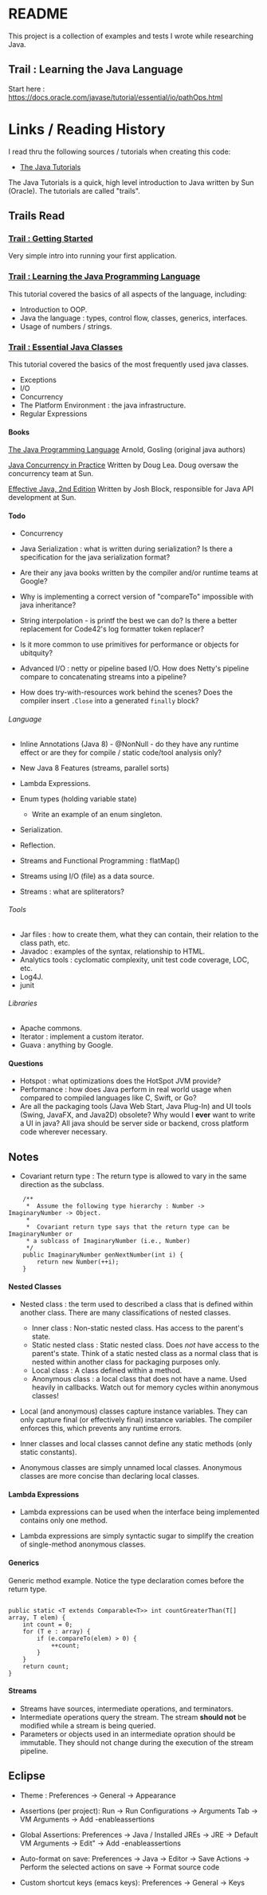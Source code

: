 # README #

This project is a collection of examples and tests I wrote while researching
Java.

## Trail : Learning the Java Language ##

Start here :
https://docs.oracle.com/javase/tutorial/essential/io/pathOps.html

# Links / Reading History #

I read thru the following sources / tutorials when creating this code:

* [The Java Tutorials](https://docs.oracle.com/javase/tutorial/index.html)

The Java Tutorials is a quick, high level introduction to Java written by Sun (Oracle). The tutorials are called "trails".

## Trails Read ##

### [Trail : Getting Started](https://docs.oracle.com/javase/tutorial/getStarted/index.html) ###

Very simple intro into running your first application.

### [Trail : Learning the Java Programming Language](https://docs.oracle.com/javase/tutorial/java/TOC.html) ###

This tutorial covered the basics of all aspects of the language, including:
  * Introduction to OOP.
  * Java the language : types, control flow, classes, generics, interfaces.
  * Usage of numbers / strings.

### [Trail : Essential Java Classes](https://docs.oracle.com/javase/tutorial/essential/index.html) ###

This tutorial covered the basics of the most frequently used java classes.
  * Exceptions
  * I/O
  * Concurrency
  * The Platform Environment : the java infrastructure.
  * Regular Expressions

#### Books ####

[The Java Programming Language](http://www.amazon.com/The-Java-Programming-Language-Edition/dp/0321349806)
Arnold, Gosling (original java authors)

[Java Concurrency in Practice](http://www.amazon.com/Java-Concurrency-Practice-Brian-Goetz/dp/0321349601)
Written by Doug Lea. Doug oversaw the concurrency team at Sun.

[Effective Java, 2nd Edition](http://www.amazon.com/Effective-Java-Edition-Joshua-Bloch/dp/0321356683)
Written by Josh Block, responsible for Java API development at Sun.


#### Todo ####

* Concurrency

* Java Serialization : what is written during serialization? Is there a
  specification for the java serialization format?

* Are their any java books written by the compiler and/or runtime teams at Google?
* Why is implementing a correct version of "compareTo" impossible with java inheritance?
* String interpolation - is printf the best we can do? Is there a better
  replacement for Code42's log formatter token replacer?

* Is it more common to use primitives for performance or objects for ubitquity?
* Advanced I/O : netty or pipeline based I/O. How does Netty's pipeline compare to concatenating streams into a pipeline?
* How does try-with-resources work behind the scenes? Does the compiler insert `.Close` into a generated `finally` block?


###### Language ######

* Inline Annotations (Java 8) - @NonNull - do they have any runtime effect or are they for compile / static code/tool analysis only?
* New Java 8 Features (streams, parallel sorts)

* Lambda Expressions.

* Enum types (holding variable state)
	* Write an example of an enum singleton.

* Serialization.
* Reflection.

* Streams and Functional Programming : flatMap()
* Streams using I/O (file) as a data source.
* Streams : what are spliterators?


###### Tools ######

* Jar files : how to create them, what they can contain, their relation to the class path, etc.
* Javadoc : examples of the syntax, relationship to HTML.
* Analytics tools : cyclomatic complexity, unit test code coverage, LOC, etc.
* Log4J.
* junit


###### Libraries ######

* Apache commons.
* Iterator : implement a custom iterator.
* Guava : anything by Google.

#### Questions ####
* Hotspot : what optimizations does the HotSpot JVM provide?
* Performance : how does Java perform in real world usage when compared to compiled languages like C, Swift, or Go?
* Are all the packaging tools (Java Web Start, Java Plug-In) and UI tools (Swing, JavaFX, and Java2D) obsolete?
  Why would I **ever** want to write a UI in java? All java should be server side or backend, cross platform code
  wherever necessary.

## Notes ##

* Covariant return type : The return type is allowed to vary in the same direction as the subclass.

```
    /**
     *  Assume the following type hierarchy : Number -> ImaginaryNumber -> Object.
     *
     *  Covariant return type says that the return type can be ImaginaryNumber or
     * a sublcass of ImaginaryNumber (i.e., Number)
     */
    public ImaginaryNumber genNextNumber(int i) {
        return new Number(++i);
    }
```

#### Nested Classes ####
* Nested class : the term used to described a class that is defined within another class. There are many classifications of nested classes.

    * Inner class : Non-static nested class. Has access to the parent's state.
    * Static nested class : Static nested class.  Does *not* have access to the parent's state. Think of a static
    nested class as a normal class that is nested within another class for packaging purposes only.
    * Local class : A class defined within a method.
    * Anonymous class : a local class that does not have a name. Used heavily in callbacks. Watch out for memory
    cycles within anonymous classes!

* Local (and anonymous) classes capture instance variables. They can only capture final (or effectively final) instance
 variables. The compiler enforces this, which prevents any runtime errors.

* Inner classes and local classes cannot define any static methods (only static constants).

* Anonymous classes are simply unnamed local classes. Anonymous classes are more concise than declaring local classes.

#### Lambda Expressions ####

* Lambda expressions can be used when the interface being implemented contains only one method.

* Lambda expressions are simply syntactic sugar to simplify the creation of single-method anonymous classes.

#### Generics ####

Generic method example. Notice the type declaration comes before the return
type.

```

public static <T extends Comparable<T>> int countGreaterThan(T[] array, T elem) {
	int count = 0;
	for (T e : array) {
		if (e.compareTo(elem) > 0) {
			++count;
		}
	}
	return count;
}

```

#### Streams ####

* Streams have sources, intermediate operations, and terminators.
* Intermediate operations query the stream. The stream **should not** be modified while a stream is being queried.
* Parameters or objects used in an intermediate opration should be immutable. They should not change during the execution of the stream pipeline.


## Eclipse

* Theme : Preferences -> General -> Appearance

* Assertions (per project):
  Run -> Run Configurations -> Arguments Tab ->
  VM Arguments -> Add -enableassertions

* Global Assertions:
  Preferences -> Java / Installed JREs -> JRE -> Default VM Arguments -> Edit" -> Add -enableassertions

* Auto-format on save:
  Preferences -> Java -> Editor -> Save Actions ->
  Perform the selected actions on save -> Format source code

* Custom shortcut keys (emacs keys):
  Preferences -> General -> Keys
